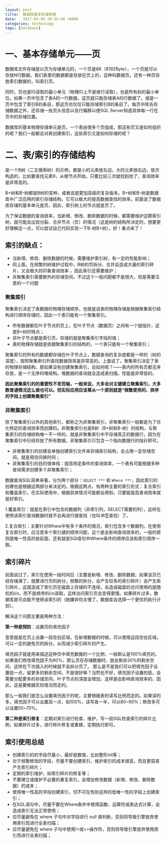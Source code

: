 ```yaml
---
layout: post
title:  数据库基本存储原理
date:   2017-03-04 20:35:48 +0800
categories: technology
tags: [Database]
---
```

# 一、基本存储单元——页

数据库文件存储是以页为存储单元的，一个页是8K（8192Byte），一个页就可以存放N行数据。我们表里的数据都是存放在页上的，这种叫数据页。还有一种页存放索引数据的，叫索引页。

同时，页也是IO读取的最小单元（物理IO上不是按行读取），也是所有权的最小单位。如果一页中包含了表A的一行数据，这页就只能存储表A的行数据了。或是一页中包含了索引B的条目，那这页也仅仅只能存储索引B的条目了。每页中除去存储数据之外，还存储一些页头信息以及行偏移以便SQL Server知道具体每一行在页中的存储位置。

数据库的基本物理存储单元是页，一个表由很多个页组成，那这些页又是如何组织的呢？我们一般都会对表创建索引，这些索引又是如何存储的呢？

# 二、表/索引的存储结构

是一个B树（二叉搜索树）的示例，都是小的元素放左边，大的元素放右边，依次构造的，比如要查找元素9，从根节点开始，只要比较三次就找到他了，查询效率是非常高的。

B+树和B-树都是B树的变种，或者说是更加高级的复杂版本。B+树和B-树是数据库中广泛应用的索引存储结构，它可以极大的提高数据查找的效率。前面说了数据库存储的基本单元是页，因此，索引树上的节点就是页了。

为了保证数据的查询效率，当新增、修改、删除数据的时候，都需要维护这颗索引树，就可能会出现分裂、合并节点（页）的情况（这是树的结构所决定的，想要更好理解这一点，可以尝试自己代码实现一下B-树B+树）。好！重点来了！

## 索引的缺点：

- 当新增、修改、删除数据的时候，需要维护索引树，有一定的性能影响；
- 同上面，在频繁的树维护过程中，B树的页拆分、合并会造成大量的索引碎片，又会极大的印象查询效率 ，因此索引还需要维护；
- 非聚集索引需要额外的存储空间，不过这个一般问题都不是很大，但是需要注意的一个问题

### 聚集索引

聚集索引决定了表数据的物理存储顺序，也就是说表的物理存储是根据聚集索引结构进行顺序存储的，因此一个表只能有一个聚集索引。

- 所有数据都在叶子节点的页上，在叶子节点（数据页）之间有一个链指针，这是B+树的特点；
- 非叶子节点都是索引页，存储的就是聚集索引字段的值；
- 表的物理存储就是依据聚集索引的结构的，一个表只能有一个聚集索引；

聚集索引的所有的数据都存储在叶子节点上，数据查询的复杂度都是一样的（树的深度），按照聚集索引列查找数据效率是非常高的。上面说了，聚集索引决定了表的物理存储结构，那如果没有创建聚集索引，会如何呢？——表内的所有页都无序存放，是一个无序的堆结构。堆数据的查询就会造成表扫描，性能是非常低的。

**因此聚集索引的的重要性不言而喻，一般来说，大多会对主键建立聚集索引，大多数普通情况这么做也可以。但实际应用应该尊从一个原则就是“频繁使用的、排序的字段上创建聚集索引”**

### 非聚集索引

除了聚集索引以外的其他索引，都称之为非聚集索引，非聚集索引一般都是为了优化特定的查询效率而创建的。非聚集索引也是B树（B+树和B-树）的结构，与聚集索引的存储结构唯一不一样的，就是非聚集索引中不存储真正的数据行，因为在聚集索引中已经存放了所有数据，非聚集索引只包含一个指向数据行的指针即可。

- 非聚集索引的创建会单独创建索引文件来存储索引结构，会占用一定存储空间，就是用空间换时间；
- 非聚集索引的目的很单纯：提高特定条件的查询效率，一个表有可能根据多种查询需求创建多个非聚集索引；

数据查询SQL简单来看，分为两个部分：`SELECT ***` 和 `Where ***`，因此索引的创建也是根据这两部分来决定的。根据这两点，有两种主要的索引形式：复合索引和覆盖索引，在实际使用中，根据具体情况可能都会用到，只要能提高查询效率就是好索引。

1.覆盖索引：就是在索引中包含的数据列（非索引列，SELECT需要的列），这样在使用该索引查询数据时就不会再进行键查找（也叫书签查找）了。

2.复合索引：主要针对Where中有多个条件的情况，索引包含多个数据列。在使用复合索引时，应注意多个索引键的顺序问题，这个是会影响查询效率的，一般的原则是唯一性高的放前面，还有就是SQl语句中Where条件的顺序应该和索引顺序一致。

## 索引碎片

前面说过了，索引在使用一段时间后（主要是新增、修改、删除数据，如果该页已经存储满了，就要进行页的拆分，频繁的拆分，会产生较多的索引碎片）会产生索引碎片，这就造成了索引页在磁盘上存储的不连续。会造成磁盘的访问使用的是随机的i/o，而不是顺序的i/o读取，这样访问索引页会变得更慢。如果碎片过多，数据库是可会能不使用该索引的（她嫌弃你太慢了，数据库会选择一个更优的执行计划）。

解决这个问题主要是两种方法：

**第一种是预防**：设置页的填充因子

意思就是在页上设置一段空白区域，在新增数据的时候，可以使用这段空白区域，可以一定的避免页的拆分，从而减少索引碎片的产生。

填充因子就是用来描述这种页中填充数据的一个比例，一般默认是100%填充的。如果我们修改填充因子为80%，那么页在存储数据时，就会剩余20%的剩余空间，这样在下次插入的时候就不会拆分页了。 那么是不是我们可以把填充因子设置低一点，留更多的剩余空间，不是很好嘛？当然也不好，填充因子设置的低，会需要分配更多的存储空间，叶子节点的深度会增加，这样是会影响查询效率的，因此，这是要根据实际情况而定的。

那么一般我们是怎么设置填充因子的呢，主要根据表的读写比例而定的。如果读的多，填充因子可以设置高一点，如100%，读写各一半，可以80~90%；修改多可以设置50~70%。

**第二种是索引修复**：定期对索引进行检查、维护，写一段SQL检查索引的碎片比例，如果碎片过多，进行碎片修复或重建，定期执行即可。

## 索引使用总结

- 创建索引的的字段尽量小，最好是数值，比如整形int等；
- 对于频繁修改的字段，尽量不要创建索引，维护索引的成本很高，而且更容易产生索引碎片；
- 定期的索引维护，如索引碎片的修复等；
- 不要建立或维护不必要的重复索引，会增加修改数据（新增、修改、删除数据）的成本；
- 使用唯一性高的字段创建索引，切不可在性别这样的低唯一性的字段上创建索引；
- 在SQL语句中，尽量不要在Where条件中使用函数、运算符或表达式计算，会造成索引无法正常使用；
- 应尽量避免在 where 子句中对字段进行 null 值判断，否则将导致引擎放弃使用索引而进行全表扫描；
- 应尽量避免在 where 子句中使用!=或<>操作符，否则将导致引擎放弃使用索引而进行全表扫描；